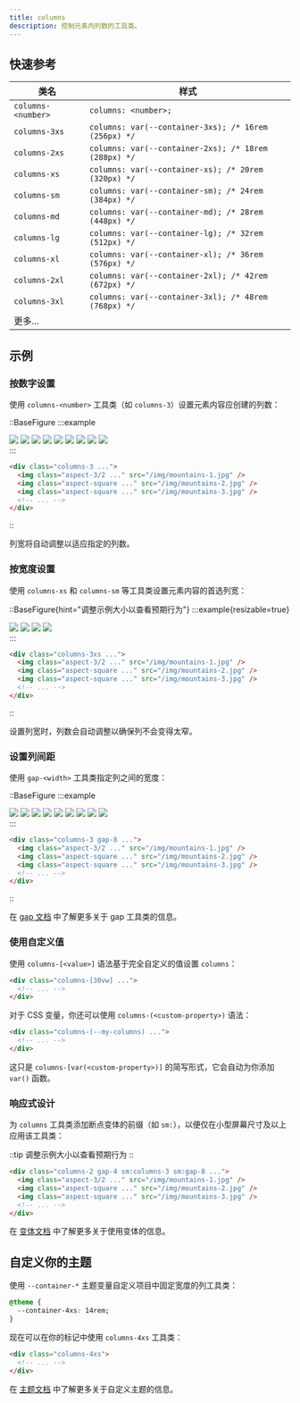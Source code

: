 ```yaml
---
title: columns
description: 控制元素内列数的工具类。
---
```


## 快速参考

| 类名           | 样式                                  |
| -------------- | ------------------------------------- |
| `columns-<number>` | `columns: <number>;`                 |
| `columns-3xs`  | `columns: var(--container-3xs); /* 16rem (256px) */` |
| `columns-2xs`  | `columns: var(--container-2xs); /* 18rem (288px) */` |
| `columns-xs`   | `columns: var(--container-xs); /* 20rem (320px) */`  |
| `columns-sm`   | `columns: var(--container-sm); /* 24rem (384px) */`  |
| `columns-md`   | `columns: var(--container-md); /* 28rem (448px) */`  |
| `columns-lg`   | `columns: var(--container-lg); /* 32rem (512px) */`  |
| `columns-xl`   | `columns: var(--container-xl); /* 36rem (576px) */`  |
| `columns-2xl`  | `columns: var(--container-2xl); /* 42rem (672px) */` |
| `columns-3xl`  | `columns: var(--container-3xl); /* 48rem (768px) */` |
| 更多...        |                                       |

## 示例

### 按数字设置

使用 `columns-<number>` 工具类（如 `columns-3`）设置元素内容应创建的列数：

::BaseFigure
:::example
<div class="@container relative">
  <div class="absolute inset-0 -top-8 -bottom-8 grid grid-cols-3 gap-[5cqw]">
    <Stripes border="x"></Stripes>
    <Stripes border="x"></Stripes>
    <Stripes border="x"></Stripes>
  </div>
  <div class="relative -mb-[5cqw] columns-3 gap-[5cqw] *:mb-[5cqw]">
    <img
      class="aspect-3/2 rounded-lg bg-black/5 object-cover outline -outline-offset-1 outline-black/10 dark:outline-0"
      src="https://images.unsplash.com/photo-1454496522488-7a8e488e8606?ixlib=rb-1.2.1&ixid=MnwxMjA3fDB8MHxwaG90by1wYWdlfHx8fGVufDB8fHx8&auto=format&fit=crop&w=2952&q=80"
    />
    <img
      class="aspect-square rounded-lg bg-black/5 object-cover outline -outline-offset-1 outline-black/10 dark:outline-0"
      src="https://images.unsplash.com/photo-1434394354979-a235cd36269d?ixlib=rb-1.2.1&ixid=MnwxMjA3fDB8MHxwaG90by1wYWdlfHx8fGVufDB8fHx8&auto=format&fit=crop&w=2902&q=80"
    />
    <img
      class="aspect-square rounded-lg bg-black/5 object-cover outline -outline-offset-1 outline-black/10 dark:outline-0"
      src="https://images.unsplash.com/photo-1491904768633-2b7e3e7fede5?ixlib=rb-1.2.1&ixid=MnwxMjA3fDB8MHxwaG90by1wYWdlfHx8fGVufDB8fHx8&auto=format&fit=crop&w=3131&q=80"
    />
    <img
      class="aspect-square rounded-lg bg-black/5 object-cover outline -outline-offset-1 outline-black/10 dark:outline-0"
      src="https://images.unsplash.com/photo-1463288889890-a56b2853c40f?ixlib=rb-1.2.1&ixid=MnwxMjA3fDB8MHxwaG90by1wYWdlfHx8fGVufDB8fHx8&auto=format&fit=crop&w=3132&q=80"
    />
    <img
      class="aspect-3/2 rounded-lg bg-black/5 object-cover outline -outline-offset-1 outline-black/10 dark:outline-0"
      src="https://images.unsplash.com/photo-1611605645802-c21be743c321?ixlib=rb-1.2.1&ixid=MnwxMjA3fDB8MHxwaG90by1wYWdlfHx8fGVufDB8fHx8&auto=format&fit=crop&w=2940&q=80"
    />
    <img
      class="aspect-square rounded-lg bg-black/5 object-cover outline -outline-offset-1 outline-black/10 dark:outline-0"
      src="https://images.unsplash.com/photo-1498603993951-8a027a8a8f84?ixlib=rb-1.2.1&ixid=MnwxMjA3fDB8MHxwaG90by1wYWdlfHx8fGVufDB8fHx8&auto=format&fit=crop&w=2936&q=80"
    />
    <img
      class="aspect-square rounded-lg bg-black/5 object-cover outline -outline-offset-1 outline-black/10 dark:outline-0"
      src="https://images.unsplash.com/photo-1526400473556-aac12354f3db?ixlib=rb-1.2.1&ixid=MnwxMjA3fDB4MDd9&auto=format&fit=crop&w=2940&q=80"
    />
    <img
      class="aspect-square rounded-lg bg-black/5 object-cover outline -outline-offset-1 outline-black/10 dark:outline-0"
      src="https://images.unsplash.com/photo-1617369120004-4fc70312c5e6?ixlib=rb-1.2.1&ixid=MnwxMjA3fDB8MHxwaG90by1wYWdlfHx8fGVufDB8fHx8&auto=format&fit=crop&w=1587&q=80"
    />
    <img
      class="aspect-3/2 rounded-lg bg-black/5 object-cover outline -outline-offset-1 outline-black/10 dark:outline-0"
      src="https://images.unsplash.com/photo-1518892096458-a169843d7f7f?ixlib=rb-1.2.1&ixid=MnwxMjA3fDB8MHxwaG90by1wYWdlfHx8fGVufDB8fHx8&auto=format&fit=crop&w=2940&q=80"
    />
  </div>
</div>
:::

```html
<div class="columns-3 ...">
  <img class="aspect-3/2 ..." src="/img/mountains-1.jpg" />
  <img class="aspect-square ..." src="/img/mountains-2.jpg" />
  <img class="aspect-square ..." src="/img/mountains-3.jpg" />
  <!-- ... -->
</div>
```
::

列宽将自动调整以适应指定的列数。

### 按宽度设置

使用 `columns-xs` 和 `columns-sm` 等工具类设置元素内容的首选列宽：

::BaseFigure{hint="调整示例大小以查看预期行为"}
:::example{resizable=true}
<div class="@container relative">
  <div class="absolute inset-0 -top-8 -bottom-8 grid grid-cols-1 gap-8 @[34rem]:grid-cols-2">
    <Stripes border="x"></Stripes>
    <Stripes border="x"></Stripes>
    <Stripes border="x" class="@[34rem]:hidden"></Stripes>
  </div>
  <div class="relative -mb-4 columns-3xs gap-4 *:mb-4 @sm:-mb-8 @sm:gap-8 @sm:*:mb-8">
    <img
      class="aspect-3/2 w-full rounded-lg bg-black/5 object-cover outline -outline-offset-1 outline-black/10 dark:outline-0"
      src="https://images.unsplash.com/photo-1454496522488-7a8e488e8606?ixlib=rb-1.2.1&ixid=MnwxMjA3fDB8MHxwaG90by1wYWdlfHx8fGVufDB8fHx8&auto=format&fit=crop&w=2952&q=80"
    />
    <img
      class="aspect-square w-full rounded-lg bg-black/5 object-cover outline -outline-offset-1 outline-black/10 dark:outline-0"
      src="https://images.unsplash.com/photo-1434394354979-a235cd36269d?ixlib=rb-1.2.1&ixid=MnwxMjA3fDB8MHxwaG90by1wYWdlfHx8fGVufDB8fHx8&auto=format&fit=crop&w=2902&q=80"
    />
    <img
      class="aspect-square w-full rounded-lg bg-black/5 object-cover outline -outline-offset-1 outline-black/10 dark:outline-0"
      src="https://images.unsplash.com/photo-1491904768633-2b7e3e7fede5?ixlib=rb-1.2.1&ixid=MnwxMjA3fDB8MHxwaG90by1wYWdlfHx8fGVufDB8fHx8&auto=format&fit=crop&w=3131&q=80"
    />
    <img
      class="aspect-3/2 w-full rounded-lg bg-black/5 object-cover outline -outline-offset-1 outline-black/10 dark:outline-0"
      src="https://images.unsplash.com/photo-1463288889890-a56b2853c40f?ixlib=rb-1.2.1&ixid=MnwxMjA3fDB8MHxwaG90by1wYWdlfHx8fGVufDB8fHx8&auto=format&fit=crop&w=3132&q=80"
    />
  </div>
</div>
:::

```html
<div class="columns-3xs ...">
  <img class="aspect-3/2 ..." src="/img/mountains-1.jpg" />
  <img class="aspect-square ..." src="/img/mountains-2.jpg" />
  <img class="aspect-square ..." src="/img/mountains-3.jpg" />
  <!-- ... -->
</div>
```
::


设置列宽时，列数会自动调整以确保列不会变得太窄。

### 设置列间距

使用 `gap-<width>` 工具类指定列之间的宽度：

::BaseFigure
:::example
<div class="@container relative">
  <div class="absolute inset-0 -top-8 -bottom-8 grid grid-cols-[1fr_2rem_1fr_2rem_1fr]">
    <div></div>
    <Stripes border="x"></Stripes>
    <div></div>
    <Stripes border="x"></Stripes>
    <div></div>
  </div>
  <div class="relative -mb-8 columns-3 gap-8 *:mb-8">
    <img
      class="aspect-3/2 rounded-lg bg-black/5 object-cover outline -outline-offset-1 outline-black/10 dark:outline-0"
      src="https://images.unsplash.com/photo-1454496522488-7a8e488e8606?ixlib=rb-1.2.1&ixid=MnwxMjA3fDB8MHxwaG90by1wYWdlfHx8fGVufDB8fHx8&auto=format&fit=crop&w=2952&q=80"
    />
    <img
      class="aspect-square rounded-lg bg-black/5 object-cover outline -outline-offset-1 outline-black/10 dark:outline-0"
      src="https://images.unsplash.com/photo-1434394354979-a235cd36269d?ixlib=rb-1.2.1&ixid=MnwxMjA3fDB8MHxwaG90by1wYWdlfHx8fGVufDB8fHx8&auto=format&fit=crop&w=2902&q=80"
    />
    <img
      class="aspect-square rounded-lg bg-black/5 object-cover outline -outline-offset-1 outline-black/10 dark:outline-0"
      src="https://images.unsplash.com/photo-1491904768633-2b7e3e7fede5?ixlib=rb-1.2.1&ixid=MnwxMjA3fDB8MHxwaG90by1wYWdlfHx8fGVufDB8fHx8&auto=format&fit=crop&w=3131&q=80"
    />
    <img
      class="aspect-square rounded-lg bg-black/5 object-cover outline -outline-offset-1 outline-black/10 dark:outline-0"
      src="https://images.unsplash.com/photo-1463288889890-a56b2853c40f?ixlib=rb-1.2.1&ixid=MnwxMjA3fDB8MHxwaG90by1wYWdlfHx8fGVufDB8fHx8&auto=format&fit=crop&w=3132&q=80"
    />
    <img
      class="aspect-3/2 rounded-lg bg-black/5 object-cover outline -outline-offset-1 outline-black/10 dark:outline-0"
      src="https://images.unsplash.com/photo-1611605645802-c21be743c321?ixlib=rb-1.2.1&ixid=MnwxMjA3fDB8MHxwaG90by1wYWdlfHx8fGVufDB8fHx8&auto=format&fit=crop&w=2940&q=80"
    />
    <img
      class="aspect-square rounded-lg bg-black/5 object-cover outline -outline-offset-1 outline-black/10 dark:outline-0"
      src="https://images.unsplash.com/photo-1498603993951-8a027a8a8f84?ixlib=rb-1.2.1&ixid=MnwxMjA3fDB8MHxwaG90by1wYWdlfHx8fGVufDB8fHx8&auto=format&fit=crop&w=2936&q=80"
    />
    <img
      class="aspect-square rounded-lg bg-black/5 object-cover outline -outline-offset-1 outline-black/10 dark:outline-0"
      src="https://images.unsplash.com/photo-1526400473556-aac12354f3db?ixlib=rb-1.2.1&ixid=MnwxMjA3fDB8MHxwaG90by1wYWdlfHx8fGVufDB8fHx8&auto=format&fit=crop&w=2940&q=80"
    />
    <img
      class="aspect-square rounded-lg bg-black/5 object-cover outline -outline-offset-1 outline-black/10 dark:outline-0"
      src="https://images.unsplash.com/photo-1617369120004-4fc70312c5e6?ixlib=rb-1.2.1&ixid=MnwxMjA3fDB8MHxwaG90by1wYWdlfHx8fGVufDB8fHx8&auto=format&fit=crop&w=1587&q=80"
    />
    <img
      class="aspect-3/2 rounded-lg bg-black/5 object-cover outline -outline-offset-1 outline-black/10 dark:outline-0"
      src="https://images.unsplash.com/photo-1518892096458-a169843d7f7f?ixlib=rb-1.2.1&ixid=MnwxMjA3fDB8MHxwaG90by1wYWdlfHx8fGVufDB8fHx8&auto=format&fit=crop&w=2940&q=80"
    />
  </div>
</div>
:::

```html
<div class="columns-3 gap-8 ...">
  <img class="aspect-3/2 ..." src="/img/mountains-1.jpg" />
  <img class="aspect-square ..." src="/img/mountains-2.jpg" />
  <img class="aspect-square ..." src="/img/mountains-3.jpg" />
  <!-- ... -->
</div>
```
::

在 [gap 文档](https://tailwindcss.com/docs/gap) 中了解更多关于 gap 工具类的信息。

### 使用自定义值

使用 `columns-[<value>]` 语法基于完全自定义的值设置 `columns`：

```html
<div class="columns-[30vw] ...">
  <!-- ... -->
</div>
```

对于 CSS 变量，你还可以使用 `columns-(<custom-property>)` 语法：

```html
<div class="columns-(--my-columns) ...">
  <!-- ... -->
</div>
```

这只是 `columns-[var(<custom-property>)]` 的简写形式，它会自动为你添加 `var()` 函数。

### 响应式设计

为 `columns` 工具类添加断点变体的前缀（如 `sm:`），以便仅在小型屏幕尺寸及以上应用该工具类：

::tip
调整示例大小以查看预期行为
::

```html
<div class="columns-2 gap-4 sm:columns-3 sm:gap-8 ...">
  <img class="aspect-3/2 ..." src="/img/mountains-1.jpg" />
  <img class="aspect-square ..." src="/img/mountains-2.jpg" />
  <img class="aspect-square ..." src="/img/mountains-3.jpg" />
  <!-- ... -->
</div>
```

在 [变体文档](https://tailwindcss.com/docs/responsive-design) 中了解更多关于使用变体的信息。

## 自定义你的主题

使用 `--container-*` 主题变量自定义项目中固定宽度的列工具类：

```css {2}
@theme {
  --container-4xs: 14rem;
}
```

现在可以在你的标记中使用 `columns-4xs` 工具类：

```html
<div class="columns-4xs">
  <!-- ... -->
</div>
```

在 [主题文档](https://tailwindcss.com/docs/theme) 中了解更多关于自定义主题的信息。

